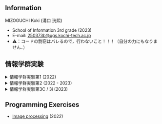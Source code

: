 ## Information 
MIZOGUCHI Koki (溝口 洸熙)
- School of Information 3rd grade (2023)
- E-mail: [250373b@ugs.kochi-tech.ac.jp](mailto:250373b@ugs.kochi-tech.ac.jp)
- ⚠️：コードの剽窃はバレるので，行わないこと！！！（自分の力にもなりません．）
## 情報学群実験
<details>
<summary>情報学群実験第1 (2022)</summary>
    
- [Study Works](https://github.com/MIZOGUCHIKoki/Programming-Lab/tree/master/ProgrammingLab_1)
- [Final assignment](https://github.com/MIZOGUCHIKoki/Programming-Lab/tree/master/ProgrammingLab_1/Minesweeper)
</details>

<details>
<summary>情報学群実験第2 (2022 - 2023)</summary>
    
- Report
    - [Sort algorithm](https://github.com/MIZOGUCHIKoki/Programming-Lab/tree/master/ProgrammingLab_2/i386_sort)
    - [Immediate assignment](https://github.com/MIZOGUCHIKoki/Programming-Lab/tree/master/ProgrammingLab_2/arm_register)
- Source Code
    - [q0-warmup-MIZOGUCHIKoki](https://github.com/MIZOGUCHIKoki/q0-warmup-MIZOGUCHIKoki.git)
        - Contributor : [MIZOGUCHI Koki](https://github.com/MIZOGUCHIKoki)
    - [q1-i386-mika_mizo](https://github.com/MIZOGUCHIKoki/q1-i386-mika_mizo.git)
        - Contributors: [MIKAMI Shu](https://github.com/MikamiShu), [MIZOGUCHI Koki](https://github.com/MIZOGUCHIKoki),
    - [q2-raspbian-mika_mizo](https://github.com/MIZOGUCHIKoki/q2-raspbian-mika_mizo.git)
        - Contributors: [MIKAMI Shu](https://github.com/MikamiShu), [MIZOGUCHI Koki](https://github.com/MIZOGUCHIKoki),
    - [q3-rasppielement-mika_mizo](https://github.com/MIZOGUCHIKoki/q3-rasppielement-mika_mizo.git)
        - Contributors: [MIKAMI Shu](https://github.com/MikamiShu), [MIZOGUCHI Koki](https://github.com/MIZOGUCHIKoki),
    - [q3-g15](https://github.com/MIZOGUCHIKoki/q3-g15.git)
        - Contributors: [TANAKA Ryo](https://github.com/tanakaryo341), [MIKAMI Shu](https://github.com/MikamiShu), [MIZOGUCHI Koki](https://github.com/MIZOGUCHIKoki), [YAMADA Koki](https://github.com/1250382KoukiYamada)

</details>

<details>
<summary>情報学群実験第3C / 3i (2023)</summary>
    
- [Report](https://github.com/MIZOGUCHIKoki/InformationExperiment_3c-3i/tree/master/Report)
- [Codes](https://github.com/MIZOGUCHIKoki/InformationExperiment_3c-3i)
  - [00_introduction](https://github.com/MIZOGUCHIKoki/InformationExperiment_3c-3i/tree/master/00_introduction)
  - [01_EngineeringCharacteristicsOfSound](https://github.com/MIZOGUCHIKoki/InformationExperiment_3c-3i/tree/master/01_EngineeringCharacteristicsOfSound)
  - [02_Frequency analysis](https://github.com/MIZOGUCHIKoki/InformationExperiment_3c-3i/tree/master/02_FrequencyAnalysis)
  - [03_Speech synthesis](https://github.com/MIZOGUCHIKoki/InformationExperiment_3c-3i/tree/master/03_SpeechSynthesis)
  - [04_Hearing audio signals](https://github.com/MIZOGUCHIKoki/InformationExperiment_3c-3i/tree/master/04_Hearing_AudioSignals)
  - [05_Understanding images](https://github.com/MIZOGUCHIKoki/InformationExperiment_3c-3i/tree/master/05_UnderstandingImages)
  - [06_Image filtering](https://github.com/MIZOGUCHIKoki/InformationExperiment_3c-3i/tree/master/06_ImageFiltering)
  - [07_Direction aftereffect](https://github.com/MIZOGUCHIKoki/InformationExperiment_3c-3i/tree/master/07_DirectionAftereffect)
  - [08_Fourier analysis of images](https://github.com/MIZOGUCHIKoki/InformationExperiment_3c-3i/tree/master/08_FourierAnalysisOfImages)
  - [09_WEB interface](https://github.com/MIZOGUCHIKoki/InformationExperiment_3c-3i/tree/master/09_WebInterface)
  - [10_Universal design](https://github.com/MIZOGUCHIKoki/InformationExperiment_3c-3i/tree/master/10_UniversalDesign)
  - [12_Data analysis](https://github.com/MIZOGUCHIKoki/InformationExperiment_3c-3i/tree/master/12_DataAnalysis)
  - [13_Behavioral experiment](https://github.com/MIZOGUCHIKoki/InformationExperiment_3c-3i/tree/master/13_BehavioralExperiment)
  - [14_Data analysis statistical](https://github.com/MIZOGUCHIKoki/InformationExperiment_3c-3i/tree/master/14_DataAnalysisStatistical)
</details>

## Programming Exercises
- [Image processing](https://github.com/MIZOGUCHIKoki/Programming-Lab/tree/master/ImageProcessing) (2022)

